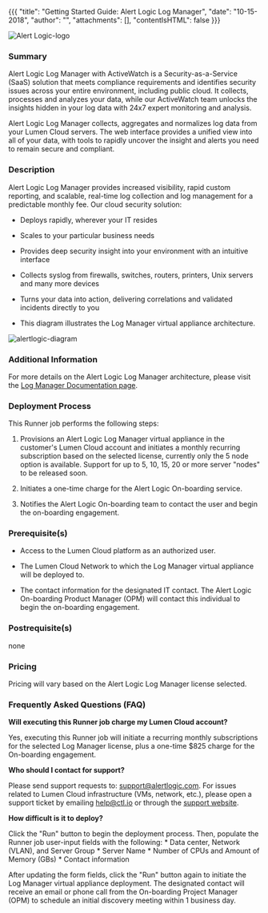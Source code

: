 {{{
"title": "Getting Started Guide: Alert Logic Log Manager",
"date": "10-15-2018",
"author": "",
"attachments": [],
"contentIsHTML": false
}}}

![Alert Logic-logo](../../images/Marketplace/Alert-Logic-logo.png)

### Summary

Alert Logic Log Manager with ActiveWatch is a Security-as-a-Service (SaaS) solution that meets compliance requirements and identifies security issues across your entire environment, including public cloud. It collects, processes and analyzes your data, while our ActiveWatch team unlocks the insights hidden in your log data with 24x7 expert monitoring and analysis.

Alert Logic Log Manager collects, aggregates and normalizes log data from your Lumen Cloud servers. The web interface provides a unified view into all of your data, with tools to rapidly uncover the insight and alerts you need to remain secure and compliant.

### Description

Alert Logic Log Manager provides increased visibility, rapid custom reporting, and scalable, real-time log collection and log management for a predictable monthly fee. Our cloud security solution:

* Deploys rapidly, wherever your IT resides

* Scales to your particular business needs

* Provides deep security insight into your environment with an intuitive interface

* Collects syslog from firewalls, switches, routers, printers, Unix servers and many more devices

* Turns your data into action, delivering correlations and validated incidents directly to you

* This diagram illustrates the Log Manager virtual appliance architecture.

![alertlogic-diagram](../../images/Marketplace/alertlogic-logmgr-appliance-architecture.png)

### Additional Information

For more details on the Alert Logic Log Manager architecture, please visit the [Log Manager Documentation page](https://docs.alertlogic.com/products101/log-manager-101.htm).

### Deployment Process

This Runner job performs the following steps:

1. Provisions an Alert Logic Log Manager virtual appliance in the customer's Lumen Cloud account and initiates a monthly recurring subscription based on the selected license, currently only the 5 node option is available.  Support for up to 5, 10, 15, 20 or more server "nodes" to be released soon.

2. Initiates a one-time charge for the Alert Logic On-boarding service.

3. Notifies the Alert Logic On-boarding team to contact the user and begin the on-boarding engagement.

### Prerequisite(s)

* Access to the Lumen Cloud platform as an authorized user.

* The Lumen Cloud Network to which the Log Manager virtual appliance will be deployed to.

* The contact information for the designated IT contact. The Alert Logic On-boarding Product Manager (OPM) will contact this individual to begin the on-boarding engagement.

### Postrequisite(s)

none

### Pricing

Pricing will vary based on the Alert Logic Log Manager license selected.

### Frequently Asked Questions (FAQ)

**Will executing this Runner job charge my Lumen Cloud account?**

Yes, executing this Runner job will initiate a recurring monthly subscriptions for the selected Log Manager license, plus a one-time $825 charge for the On-boarding engagement.

**Who should I contact for support?**

Please send support requests to: support@alertlogic.com.
For issues related to Lumen Cloud infrastructure (VMs, network, etc.), please open a support ticket by emailing [help@ctl.io](mailto:help@ctl.io) or through the [support website](https://support.ctl.io/access/unauthenticated?return_to=https%3A%2F%2Ft3n.zendesk.com%2Ftickets%2Fnew).

**How difficult is it to deploy?**

Click the "Run" button to begin the deployment process. Then, populate the Runner job user-input fields with the following: * Data center, Network (VLAN), and Server Group * Server Name * Number of CPUs and Amount of Memory (GBs) * Contact information

After updating the form fields, click the "Run" button again to initiate the Log Manager virtual appliance deployment. The designated contact will receive an email or phone call from the On-boarding Project Manager (OPM) to schedule an initial discovery meeting within 1 business day.
